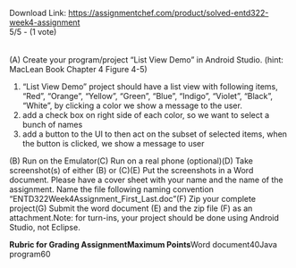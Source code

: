 Download Link: https://assignmentchef.com/product/solved-entd322-week4-assignment
<br>
5/5 - (1 vote)

<h6 class="text-info"></h6>

(A)    Create your program/project “List View Demo”  in Android Studio. (hint: MacLean Book Chapter 4 Figure 4-5)

<ol>

 <li> “List View Demo” project should have a list view with following items, “Red”, “Orange”, “Yellow”, “Green”, “Blue”, “Indigo”, “Violet”, “Black”, “White”, by clicking a color we show a message to the user.</li>

 <li> add a check box on right side of each color, so we want to select a bunch of names</li>

 <li> add a button to the UI to then act on the subset of selected items, when the button is clicked, we show a message to user</li>

</ol>

(B)    Run on the Emulator(C)    Run on a real phone (optional)(D)    Take screenshot(s) of either (B) or (C)(E)    Put the screenshots in a Word document. Please have a cover sheet with your name and the name of the assignment. Name the file following naming convention “ENTD322Week4Assignment_First_Last.doc”(F)    Zip your complete project(G)   Submit the word document (E) and the zip file  (F) as an attachment.Note: for turn-ins, your project should be done using Android Studio, not Eclipse.

<strong>Rubric for Grading AssignmentMaximum Points</strong>Word document40Java program60